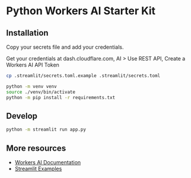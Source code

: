 # Python Workers AI Starter Kit

## Installation

Copy your secrets file and add your credentials.

Get your credentials at dash.cloudflare.com, AI > Use REST API, Create a Workers AI API Token

```bash
cp .streamlit/secrets.toml.example .streamlit/secrets.toml
```

```bash
python -m venv venv
source ./venv/bin/activate
python -m pip install -r requirements.txt
```

## Develop

```bash
python -m streamlit run app.py
```

## More resources

- [Workers AI Documentation](https://developers.cloudflare.com/workers-ai/)
- [Streamlit Examples](https://github.com/craigsdennis/image-model-streamlit-workers-ai)
